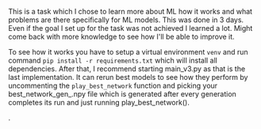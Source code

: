 This is a task which I chose to learn more about ML how it works and what problems are there specifically for ML models. 
This was done in 3 days. Even if the goal I set up for the task was not achieved I learned a lot. 
Might come back with more knowledge to see how I'll be able to improve it.

To see how it works you have to setup a virtual environment `venv` and run command `pip install -r requirements.txt` which will install all dependencies. After that, I recommend starting main_v3.py as that is the last implementation. It can rerun best models to see how they perform by uncommenting the `play_best_network` function and picking your best_network_gen_<number>.npy file which is generated after every generation completes its run and just running play_best_network(<number>).

.
